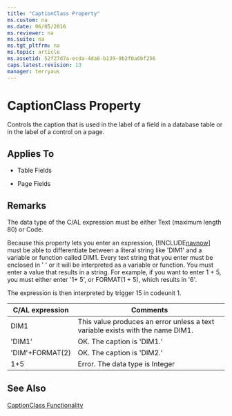 ```yaml
---
title: "CaptionClass Property"
ms.custom: na
ms.date: 06/05/2016
ms.reviewer: na
ms.suite: na
ms.tgt_pltfrm: na
ms.topic: article
ms.assetid: 52f27d7a-ecda-4da8-b139-9b2f0a6bf256
caps.latest.revision: 13
manager: terryaus
---
```

# CaptionClass Property
Controls the caption that is used in the label of a field in a database table or in the label of a control on a page.  
  
## Applies To  
  
-   Table Fields  
  
-   Page Fields  
  
## Remarks  
 The data type of the C\/AL expression must be either Text \(maximum length 80\) or Code.  
  
 Because this property lets you enter an expression, [!INCLUDE[navnow](../dynamics-nav/includes/navnow_md.md)] must be able to differentiate between a literal string like 'DIM1' and a variable or function called DIM1. Every text string that you enter must be enclosed in '  ' or it will be interpreted as a variable or function. You must enter a value that results in a string. For example, if you want to enter 1 \+ 5, you must either enter '1\+ 5', or FORMAT\(1 \+ 5\), which results in '6'.  
  
 The expression is then interpreted by trigger 15 in codeunit 1.  
  
|C\/AL expression|Comments|  
|----------------------|--------------|  
|DIM1|This value produces an error unless a text variable exists with the name DIM1.|  
|'DIM1'|OK. The caption is 'DIM1.'|  
|'DIM'\+FORMAT\(2\)|OK. The caption is 'DIM2.'|  
|1\+5|Error. The data type is Integer|  
  
## See Also  
 [CaptionClass Functionality](../dynamics-nav/CaptionClass-Functionality.md)